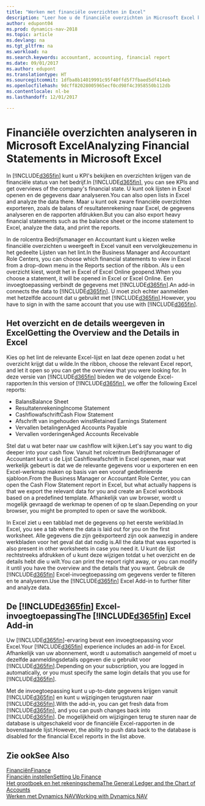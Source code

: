 ```yaml
---
title: "Werken met financiële overzichten in Excel"
description: "Leer hoe u de financiële overzichten in Microsoft Excel kunt openen vanuit Dynamics NAV voor een betere analyse."
author: edupont04
ms.prod: dynamics-nav-2018
ms.topic: article
ms.devlang: na
ms.tgt_pltfrm: na
ms.workload: na
ms.search.keywords: accountant, accounting, financial report
ms.date: 09/01/2017
ms.author: edupont
ms.translationtype: HT
ms.sourcegitcommit: 1dfba8b14019991c95f40ffd5f7fbaed5df414eb
ms.openlocfilehash: 9dcff82028005965ecf0cd98f4c3958550b112db
ms.contentlocale: nl-be
ms.lasthandoff: 12/01/2017

---
```

# <a name="analyzing-financial-statements-in-microsoft-excel"></a><span data-ttu-id="d8694-103">Financiële overzichten analyseren in Microsoft Excel</span><span class="sxs-lookup"><span data-stu-id="d8694-103">Analyzing Financial Statements in Microsoft Excel</span></span>
<span data-ttu-id="d8694-104">In [!INCLUDE[d365fin](includes/d365fin_md.md)] kunt u KPI's bekijken en overzichten krijgen van de financiële status van het bedrijf.</span><span class="sxs-lookup"><span data-stu-id="d8694-104">In [!INCLUDE[d365fin](includes/d365fin_md.md)], you can see KPIs and get overviews of the company's financial state.</span></span> <span data-ttu-id="d8694-105">U kunt ook lijsten in Excel openen en de gegevens daar analyseren.</span><span class="sxs-lookup"><span data-stu-id="d8694-105">You can also open lists in Excel and analyze the data there.</span></span> <span data-ttu-id="d8694-106">Maar u kunt ook zware financiële overzichten exporteren, zoals de balans of resultatenrekening naar Excel, de gegevens analyseren en de rapporten afdrukken.</span><span class="sxs-lookup"><span data-stu-id="d8694-106">But you can also export heavy financial statements such as the balance sheet or the income statement to Excel, analyze the data, and print the reports.</span></span>  

<span data-ttu-id="d8694-107">In de rolcentra Bedrijfsmanager en Accountant kunt u kiezen welke financiële overzichten u weergeeft in Excel vanuit een vervolgkeuzemenu in het gedeelte Lijsten van het lint.</span><span class="sxs-lookup"><span data-stu-id="d8694-107">In the Business Manager and Accountant Role Centers, you can choose which financial statements to view in Excel from a drop-down menu in the Reports section of the ribbon.</span></span> <span data-ttu-id="d8694-108">Als u een overzicht kiest, wordt het in Excel of Excel Online geopend.</span><span class="sxs-lookup"><span data-stu-id="d8694-108">When you choose a statement, it will be opened in Excel or Excel Online.</span></span> <span data-ttu-id="d8694-109">Een invoegtoepassing verbindt de gegevens met [!INCLUDE[d365fin](includes/d365fin_md.md)].</span><span class="sxs-lookup"><span data-stu-id="d8694-109">An add-in connects the data to [!INCLUDE[d365fin](includes/d365fin_md.md)].</span></span> <span data-ttu-id="d8694-110">U moet zich echter aanmelden met hetzelfde account dat u gebruikt met [!INCLUDE[d365fin](includes/d365fin_md.md)].</span><span class="sxs-lookup"><span data-stu-id="d8694-110">However, you have to sign in with the same account that you use with [!INCLUDE[d365fin](includes/d365fin_md.md)].</span></span>  

## <a name="getting-the-overview-and-the-details-in-excel"></a><span data-ttu-id="d8694-111">Het overzicht en de details weergeven in Excel</span><span class="sxs-lookup"><span data-stu-id="d8694-111">Getting the Overview and the Details in Excel</span></span>
<span data-ttu-id="d8694-112">Kies op het lint de relevante Excel-lijst en laat deze openen zodat u het overzicht krijgt dat u wilde.</span><span class="sxs-lookup"><span data-stu-id="d8694-112">In the ribbon, choose the relevant Excel report, and let it open so you can get the overview that you were looking for.</span></span> <span data-ttu-id="d8694-113">In deze versie van [!INCLUDE[d365fin](includes/d365fin_md.md)] bieden we de volgende Excel-rapporten:</span><span class="sxs-lookup"><span data-stu-id="d8694-113">In this version of [!INCLUDE[d365fin](includes/d365fin_md.md)], we offer the following Excel reports:</span></span>

- <span data-ttu-id="d8694-114">Balans</span><span class="sxs-lookup"><span data-stu-id="d8694-114">Balance Sheet</span></span>  
- <span data-ttu-id="d8694-115">Resultatenrekening</span><span class="sxs-lookup"><span data-stu-id="d8694-115">Income Statement</span></span>  
- <span data-ttu-id="d8694-116">Cashflowafschrift</span><span class="sxs-lookup"><span data-stu-id="d8694-116">Cash Flow Statement</span></span>  
- <span data-ttu-id="d8694-117">Afschrift van ingehouden winst</span><span class="sxs-lookup"><span data-stu-id="d8694-117">Retained Earnings Statement</span></span>  
- <span data-ttu-id="d8694-118">Vervallen betalingen</span><span class="sxs-lookup"><span data-stu-id="d8694-118">Aged Accounts Payable</span></span>  
- <span data-ttu-id="d8694-119">Vervallen vorderingen</span><span class="sxs-lookup"><span data-stu-id="d8694-119">Aged Accounts Receivable</span></span>  

<span data-ttu-id="d8694-120">Stel dat u wat beter naar uw cashflow wilt kijken.</span><span class="sxs-lookup"><span data-stu-id="d8694-120">Let's say you want to dig deeper into your cash flow.</span></span> <span data-ttu-id="d8694-121">Vanuit het rolcentrum Bedrijfsmanager of Accountant kunt u de Lijst Cashflowafschrift in Excel openen, maar wat werkelijk gebeurt is dat we de relevante gegevens voor u exporteren en een Excel-werkmap maken op basis van een vooraf gedefinieerde sjabloon.</span><span class="sxs-lookup"><span data-stu-id="d8694-121">From the Business Manager or Accountant Role Center, you can open the Cash Flow Statement report in Excel, but what actually happens is that we export the relevant data for you and create an Excel workbook based on a predefined template.</span></span> <span data-ttu-id="d8694-122">Afhankelijk van uw browser, wordt u mogelijk gevraagd de werkmap te openen of op te slaan.</span><span class="sxs-lookup"><span data-stu-id="d8694-122">Depending on your browser, you might be prompted to open or save the workbook.</span></span>  

<span data-ttu-id="d8694-123">In Excel ziet u een tabblad met de gegevens op het eerste werkblad.</span><span class="sxs-lookup"><span data-stu-id="d8694-123">In Excel, you see a tab where the data is laid out for you on the first worksheet.</span></span> <span data-ttu-id="d8694-124">Alle gegevens die zijn geëxporteerd zijn ook aanwezig in andere werkbladen voor het geval dat dat nodig is.</span><span class="sxs-lookup"><span data-stu-id="d8694-124">All the data that was exported is also present in other worksheets in case you need it.</span></span> <span data-ttu-id="d8694-125">U kunt de lijst rechtstreeks afdrukken of u kunt deze wijzigen totdat u het overzicht en de details hebt die u wilt.</span><span class="sxs-lookup"><span data-stu-id="d8694-125">You can print the report right away, or you can modify it until you have the overview and the details that you want.</span></span> <span data-ttu-id="d8694-126">Gebruik de [!INCLUDE[d365fin](includes/d365fin_md.md)] Excel-invoegtoepassing om gegevens verder te filteren en te analyseren.</span><span class="sxs-lookup"><span data-stu-id="d8694-126">Use the [!INCLUDE[d365fin](includes/d365fin_md.md)] Excel Add-in to further filter and analyze data.</span></span>  

## <a name="the-included365finincludesd365finmdmd-excel-add-in"></a><span data-ttu-id="d8694-127">De [!INCLUDE[d365fin](includes/d365fin_md.md)] Excel-invoegtoepassing</span><span class="sxs-lookup"><span data-stu-id="d8694-127">The [!INCLUDE[d365fin](includes/d365fin_md.md)] Excel Add-in</span></span>
<span data-ttu-id="d8694-128">Uw [!INCLUDE[d365fin](includes/d365fin_md.md)]-ervaring bevat een invoegtoepassing voor Excel.</span><span class="sxs-lookup"><span data-stu-id="d8694-128">Your [!INCLUDE[d365fin](includes/d365fin_md.md)] experience includes an add-in for Excel.</span></span> <span data-ttu-id="d8694-129">Afhankelijk van uw abonnement, wordt u automatisch aangemeld of moet u dezelfde aanmeldingsdetails opgeven die u gebruikt voor [!INCLUDE[d365fin](includes/d365fin_md.md)].</span><span class="sxs-lookup"><span data-stu-id="d8694-129">Depending on your subscription, you are logged in automatically, or you must specify the same login details that you use for [!INCLUDE[d365fin](includes/d365fin_md.md)].</span></span>  

<span data-ttu-id="d8694-130">Met de invoegtoepassing kunt u up-to-date gegevens krijgen vanuit [!INCLUDE[d365fin](includes/d365fin_md.md)] en kunt u wijzigingen terugsturen naar [!INCLUDE[d365fin](includes/d365fin_md.md)].</span><span class="sxs-lookup"><span data-stu-id="d8694-130">With the add-in, you can get fresh data from [!INCLUDE[d365fin](includes/d365fin_md.md)], and you can push changes back into [!INCLUDE[d365fin](includes/d365fin_md.md)].</span></span> <span data-ttu-id="d8694-131">De mogelijkheid om wijzigingen terug te sturen naar de database is uitgeschakeld voor de financiële Excel-rapporten in de bovenstaande lijst.</span><span class="sxs-lookup"><span data-stu-id="d8694-131">However, the ability to push data back to the database is disabled for the financial Excel reports in the list above.</span></span>  

## <a name="see-also"></a><span data-ttu-id="d8694-132">Zie ook</span><span class="sxs-lookup"><span data-stu-id="d8694-132">See Also</span></span>
[<span data-ttu-id="d8694-133">Financiën</span><span class="sxs-lookup"><span data-stu-id="d8694-133">Finance</span></span>](finance.md)  
[<span data-ttu-id="d8694-134">Financiën instellen</span><span class="sxs-lookup"><span data-stu-id="d8694-134">Setting Up Finance</span></span>](finance-setup-finance.md)  
[<span data-ttu-id="d8694-135">Het grootboek en het rekeningschema</span><span class="sxs-lookup"><span data-stu-id="d8694-135">The General Ledger and the Chart of Accounts</span></span>](finance-general-ledger.md)  
[<span data-ttu-id="d8694-136">Werken met Dynamics NAV</span><span class="sxs-lookup"><span data-stu-id="d8694-136">Working with Dynamics NAV</span></span>](ui-work-product.md)  

